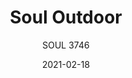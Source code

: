 ---
designer: "Eugeni Quitllet"
description: "Soul%20Outdoor%20is%20an%20innovative%20and%20original%20armchair%2C%20able%20to%20express%20an%20idea%20of%20uncontaminated%20and%20pure%20creativity%2C%20defined%20by%20its%20soul.%20The%20aluminium%20tubular%20frame%20%D8%2030%20mm%20clasps%20an%20ergonomic%20seat%20in%20shaped%20teak%20slats%2C%20almost%20like%20an%20embrace.%20The%20minimalistic%2C%20flowing%20silhouette%2C%20is%20accentuated%20by%20the%20fluidity%20of%20aluminium%2C%20which%20ensures%20strength%20and%20lightness%2C%20while%20presenting%20a%20strong%20visual%20impact%20and%20a%20nice%20contrast%20with%20wood."
image_primary: "img/Soul_3746_02_zoom.jpg"
image_secondary: "img/Soul_3746_01_zoom.jpg"
manufacturer: "Pedrali"
href: "https://www.pedrali.it/en/products/catalog/Armchair-SOUL-outdoor-3746/"
subtitle: "SOUL 3746"
tags: 
  - "Pedrali"
  - "Chairs"
title: "Soul Outdoor"
category: "Chairs"
slug: "/manufacturers/pedrali/chairs/eugeni-quitllet-soul-outdoor"
date: "2021-02-18"
---